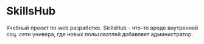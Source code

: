 # SkillsHub
 Учебный проект по web разработке.
SkillsHub - что-то вроде внутренней соц. сети универа, где новых пользоватлей добавляет администратор.
